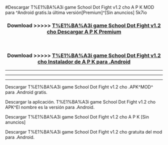 #Descargar T%E1%BA%A3i game School Dot Fight v1.2 cho  A P K MOD para ^Android gratis.la última versión[Premium]^[Sin anuncios] 5k7io



<div align="center">
<h3>Download >>>>> <a href="https://es-web.web.app/?es= T%E1%BA%A3i game School Dot Fight v1.2 cho ">T%E1%BA%A3i game School Dot Fight v1.2 cho  Descargar A P K Premium</a></h3><br>

<h3>Download >>>>> <a href="https://es-web.web.app/?es= T%E1%BA%A3i game School Dot Fight v1.2 cho ">T%E1%BA%A3i game School Dot Fight v1.2 cho  Instalador de A P K para .Android</a></h3>
</div>


----------------------------------------------------------

----------------------------------------------------------

----------------------------------------------------------

Descargar T%E1%BA%A3i game School Dot Fight v1.2 cho  .APK^MOD^ para .Android gratis.

Descargar la aplicación. T%E1%BA%A3i game School Dot Fight v1.2 cho  APK^El nombre es la versión para .Android.

Descargar T%E1%BA%A3i game School Dot Fight v1.2 cho  A P K [Sin anuncios]

Descargar T%E1%BA%A3i game School Dot Fight v1.2 cho  gratuita del mod para .Android.
